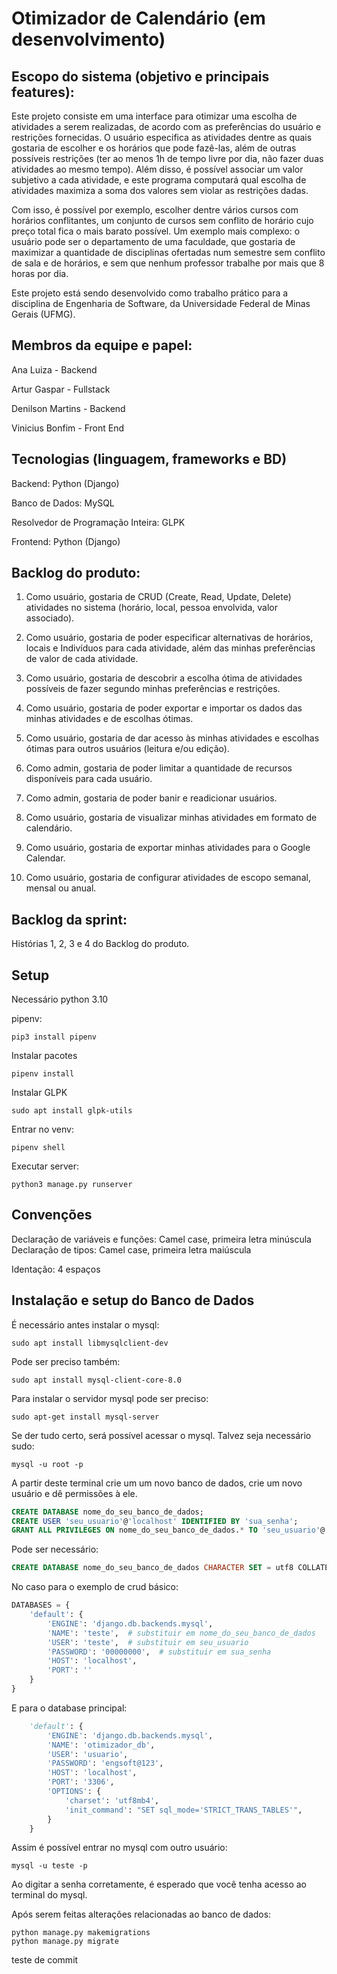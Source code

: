 # Otimizador de Calendário (em desenvolvimento)

## Escopo do sistema (objetivo e principais features):
Este projeto consiste em uma interface para otimizar uma escolha de atividades a serem realizadas, de acordo com as preferências do usuário e restrições fornecidas. O usuário especifica as atividades dentre as quais gostaria de escolher e os horários que pode fazê-las, além de outras possíveis restrições (ter ao menos 1h de tempo livre por dia, não fazer duas atividades ao mesmo tempo). Além disso, é possível associar um valor subjetivo a cada atividade, e este programa computará qual escolha de atividades maximiza a soma dos valores sem violar as restrições dadas.

Com isso, é possível por exemplo, escolher dentre vários cursos com horários conflitantes, um conjunto de cursos sem conflito de horário cujo preço total fica o mais barato possível. Um exemplo mais complexo: o usuário pode ser o departamento de uma faculdade, que gostaria de maximizar a quantidade de disciplinas ofertadas num semestre sem conflito de sala e de horários, e sem que nenhum professor trabalhe por mais que 8 horas por dia.

Este projeto está sendo desenvolvido como trabalho prático para a disciplina de Engenharia de Software, da Universidade Federal de Minas Gerais (UFMG).


## Membros da equipe e papel:
Ana Luiza - Backend 

Artur Gaspar - Fullstack 

Denilson Martins - Backend 

Vinicius Bonfim - Front End 

## Tecnologias (linguagem, frameworks e BD)
Backend: Python (Django)

Banco de Dados: MySQL

Resolvedor de Programação Inteira: GLPK

Frontend: Python (Django)


## Backlog do produto:


1) Como usuário, gostaria de CRUD (Create, Read, Update, Delete) atividades no sistema (horário, local, pessoa envolvida, valor associado).

2) Como usuário, gostaria de poder especificar alternativas de horários, locais e Indivíduos para cada atividade, além das minhas preferências de valor de cada atividade.

3) Como usuário, gostaria de descobrir a escolha ótima de atividades possíveis de fazer segundo minhas preferências e restrições.

4) Como usuário, gostaria de poder exportar e importar os dados das minhas atividades e de escolhas ótimas.

5) Como usuário, gostaria de dar acesso às minhas atividades e escolhas ótimas para outros usuários (leitura e/ou edição).

6) Como admin, gostaria de poder limitar a quantidade de recursos disponíveis para cada usuário.

7) Como admin, gostaria de poder banir e readicionar usuários.

8) Como usuário, gostaria de visualizar minhas atividades em formato de calendário.

9) Como usuário, gostaria de exportar minhas atividades para o Google Calendar.

10) Como usuário, gostaria de configurar atividades de escopo semanal, mensal ou anual.



## Backlog da sprint:

Histórias 1, 2, 3 e 4 do Backlog do produto.


## Setup

Necessário python 3.10

pipenv:
```
pip3 install pipenv
```

Instalar pacotes
```
pipenv install
```

Instalar GLPK
```
sudo apt install glpk-utils
```

Entrar no venv:
```
pipenv shell
```

Executar server:
```
python3 manage.py runserver
```


## Convenções

Declaração de variáveis e funções: Camel case, primeira letra minúscula
Declaração de tipos: Camel case, primeira letra maiúscula

Identação: 4 espaços


## Instalação e setup do Banco de Dados

É necessário antes instalar o mysql:
```
sudo apt install libmysqlclient-dev
```

Pode ser preciso também:
```
sudo apt install mysql-client-core-8.0
```

Para instalar o servidor mysql pode ser preciso:
```
sudo apt-get install mysql-server
```

Se der tudo certo, será possível acessar o mysql. Talvez seja necessário sudo:
```
mysql -u root -p
```

A partir deste terminal crie um um novo banco de dados, crie um novo usuário e dê permissões à ele.
```sql
CREATE DATABASE nome_do_seu_banco_de_dados;
CREATE USER 'seu_usuario'@'localhost' IDENTIFIED BY 'sua_senha';
GRANT ALL PRIVILEGES ON nome_do_seu_banco_de_dados.* TO 'seu_usuario'@'localhost';
```

Pode ser necessário:
```sql
CREATE DATABASE nome_do_seu_banco_de_dados CHARACTER SET = utf8 COLLATE utf8_general_ci;
```

No caso para o exemplo de crud básico:
```python
DATABASES = {
    'default': {
        'ENGINE': 'django.db.backends.mysql',
        'NAME': 'teste',  # substituir em nome_do_seu_banco_de_dados
        'USER': 'teste',  # substituir em seu_usuario
        'PASSWORD': '00000000',  # substituir em sua_senha
        'HOST': 'localhost',
        'PORT': ''
    }
}
```

E para o database principal:
```python
    'default': {
        'ENGINE': 'django.db.backends.mysql',
        'NAME': 'otimizador_db',
        'USER': 'usuario',
        'PASSWORD': 'engsoft@123',
        'HOST': 'localhost',
        'PORT': '3306',
        'OPTIONS': {
            'charset': 'utf8mb4',
            'init_command': "SET sql_mode='STRICT_TRANS_TABLES'",
        }
    }
```

Assim é possível entrar no mysql com outro usuário:
```
mysql -u teste -p
```
Ao digitar a senha corretamente, é esperado que você tenha acesso ao terminal do mysql.


Após serem feitas alterações relacionadas ao banco de dados:
```
python manage.py makemigrations
python manage.py migrate
```
teste de commit